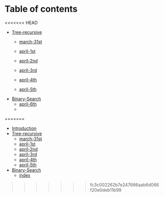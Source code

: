 # Table of contents

<<<<<<< HEAD
* [Tree-recursive](Tree-recursive/README.md)
  * [march-31st](Tree-recursive/march-31st.md)
  
  * [april-1st](Tree-recursive/april-1st.md)
  
  * [april-2nd](Tree-recursive/april-2nd.md)
  
  * [april-3rd](Tree-recursive/april-3rd.md)
  
  * [april-4th](Tree-recursive/april-4th.md)
  
  * [april-5th](Tree-recursive/april-5th.md)
* [Binary-Search](Binary-Search/README.md)
  * [april-6th](Binary-Search/april-6th.md)
  * 
=======
* [Introduction](README.md)
* [Tree-recursive](tree-recursive/README.md)
  * [march-31st](tree-recursive/march-31st.md)
  * [april-1st](tree-recursive/april-1st.md)
  * [april-2nd](tree-recursive/april-2nd.md)
  * [april-3rd](tree-recursive/april-3rd.md)
  * [april-4th](tree-recursive/april-4th.md)
  * [april-5th](tree-recursive/april-5th.md)
* [Binary-Search](binary-search/README.md)
  * [index](binary-search/untitled.md)
>>>>>>> fc3c002262b7e247666aab6d066f20e0deb11b99

